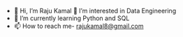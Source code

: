 - 👋 Hi, I’m Raju Kamal
👀 I’m interested in  Data Engineering
- 🌱 I’m currently learning Python and SQL
- 📫 How to reach me- rajukamal8@gmail.com

<!---
therisinglotus/therisinglotus is a ✨ special ✨ repository because its `README.md` (this file) appears on your GitHub profile.
You can click the Preview link to take a look at your changes.
--->
